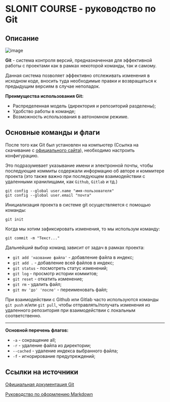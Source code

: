 # SLONIT COURSE - руководство по Git

## Описание

![image](https://github.com/user-attachments/assets/70da82f6-0de5-4cab-876b-d13fd37bd193)

**Git** - система контроля версий, предназначенная для эффективной работы с проектами как в рамках некоторой команды, так и самому.

Данная система позволяет эффективно отслеживать изменения в исходном коде, вносить туда необходимые правки и возвращаться к предыдущим версиям в случае неполадок.

**Преимущества использования Git:**

- Распределенная модель (директория и репозиторий разделены);
- Удобство работы в команде;
- Возможность использования в автономном режиме.

## Основные команды и флаги

После того как Git был установлен на компьютер (Ссылка на скачивание с [официального сайта](https://git-scm.com/downloads)), необходимо настроить конфигурацию. 

Это подразумевает указывание имени и электронной почты, чтобы последующие коммиты содержали информацию об авторе и коммитере проекта (это также важно при последующем взаимодействии с удаленными хранилищами, как `Github`, `Gitlab`  и тд.)
```
git config --global user.name "имя-пользователя"
git config --global user.email "почта"
```

Инициализация проекта в системе git осуществляется с помощью команды:

```
git init
```

Когда мы хотим зафиксировать изменения, то мы использум команду:

```
git commit -m "Текст..."
```

Дальнейший выбор команд зависит от задач в рамках проекта:

- `git add 'название файла'` - добавление файла в индекс;
- `git add .` - добавление всей файлов в индекс;
- `git status` - посмотреть статус изменений;
- `git log` - просмотр истории коммитов;
- `git reset` - откатить изменение;
- `git rm` - удалить файл;
- `git mv 'до' 'после'` - переименовать файл;

При взаимодействии с Github или Gitlab часто используются команды `git push` и/или `git pull`, чтобы отправлять/получать изменения из удаленного репозитория при взаимодействии с локальным соответственно. 

---
**Основной перечень флагов:**
- `-a` - сокращение all;
- `-r` - удаление файла из директории;
- `--cached` - удаление индекса выбранного файла;
- `-f` - игнорирование предупреждений;

## Ссылки на источники

[Официальная документация Git](https://git-scm.com/doc)

[Руководство по оформлению Markdown](https://gist.github.com/Jekins/2bf2d0638163f1294637)
